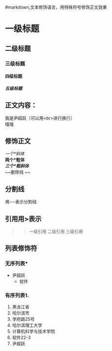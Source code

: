 #markdown,文本修饰语言，用特殊符号修饰正文效果 <br>
# 一级标题
## 二级标题
### 三级标题
#### 四级标题
##### 五级标题

## 正文内容：
我是尹超跃（可以用\<br\>进行换行）<br>
嘻嘻
## 修饰正文
 *一个\*斜体*<br>
 **两个\*粗体**<br>
***三个\*粗斜体***<br>
~~删除线 ~~
## 分割线
用\-\-\-表示分割线
## 引用用\>表示
>> 一级引用
>> 二级引用
>> 三级引用
## 列表修饰符
### 无序列表\*
* 尹超跃
  * 软件

### 有序列表1.
1. 黑龙江省
  1. 哈尔滨市
  2. 学府路25号
  3. 哈尔滨理工大学
2. 计算机科学与技术学院
  1. 软件22-3
  2. 尹超跃


